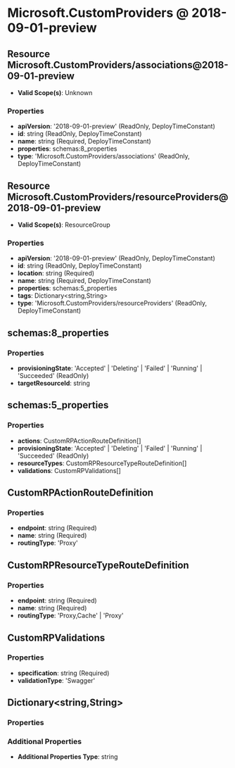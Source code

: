 # Microsoft.CustomProviders @ 2018-09-01-preview

## Resource Microsoft.CustomProviders/associations@2018-09-01-preview
* **Valid Scope(s)**: Unknown
### Properties
* **apiVersion**: '2018-09-01-preview' (ReadOnly, DeployTimeConstant)
* **id**: string (ReadOnly, DeployTimeConstant)
* **name**: string (Required, DeployTimeConstant)
* **properties**: schemas:8_properties
* **type**: 'Microsoft.CustomProviders/associations' (ReadOnly, DeployTimeConstant)

## Resource Microsoft.CustomProviders/resourceProviders@2018-09-01-preview
* **Valid Scope(s)**: ResourceGroup
### Properties
* **apiVersion**: '2018-09-01-preview' (ReadOnly, DeployTimeConstant)
* **id**: string (ReadOnly, DeployTimeConstant)
* **location**: string (Required)
* **name**: string (Required, DeployTimeConstant)
* **properties**: schemas:5_properties
* **tags**: Dictionary<string,String>
* **type**: 'Microsoft.CustomProviders/resourceProviders' (ReadOnly, DeployTimeConstant)

## schemas:8_properties
### Properties
* **provisioningState**: 'Accepted' | 'Deleting' | 'Failed' | 'Running' | 'Succeeded' (ReadOnly)
* **targetResourceId**: string

## schemas:5_properties
### Properties
* **actions**: CustomRPActionRouteDefinition[]
* **provisioningState**: 'Accepted' | 'Deleting' | 'Failed' | 'Running' | 'Succeeded' (ReadOnly)
* **resourceTypes**: CustomRPResourceTypeRouteDefinition[]
* **validations**: CustomRPValidations[]

## CustomRPActionRouteDefinition
### Properties
* **endpoint**: string (Required)
* **name**: string (Required)
* **routingType**: 'Proxy'

## CustomRPResourceTypeRouteDefinition
### Properties
* **endpoint**: string (Required)
* **name**: string (Required)
* **routingType**: 'Proxy,Cache' | 'Proxy'

## CustomRPValidations
### Properties
* **specification**: string (Required)
* **validationType**: 'Swagger'

## Dictionary<string,String>
### Properties
### Additional Properties
* **Additional Properties Type**: string

